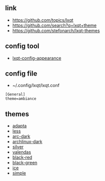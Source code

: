 

## link

* https://github.com/topics/lxqt
* https://github.com/search?q=lxqt+theme
* https://github.com/stefonarch/lxqt-themes


## config tool

* [lxqt-config-appearance](http://manpages.ubuntu.com/manpages/bionic/en/man1/lxqt-config-appearance.1.html)


## config file

* ~/.config/lxqt/lxqt.conf

```
[General]
theme=ambiance
```


## themes

* [adapta](adapta)
* [less](less)
* [arc-dark](arc-dark)
* [archlinux-dark](archlinux-dark)
* [silver](silver)
* [valendas](valendas)
* [black-red](black-red)
* [black-green](black-green)
* [ice](ice)
* [simple](simple)
